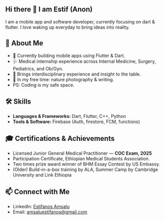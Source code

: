 ## Hi there 👋 I am Estif (Anon)

I am a mobile app and software developer, currently focusing on dart & flutter.
I love waking up everyday to bring ideas into reality.

## 🚀 About Me

- 🔭 Currently building mobile apps using Flutter & Dart.
- 🩺 Medical internship experience across Internal Medicine, Surgery, Pediatrics, and Ob/Gyn.
- 🌱 Brings interdisciplinary experience and insight to the table.
- 🎨 In my free time: nature photography & writing.
- PS: Coding is my safe space.

## 🛠 Skills

- **Languages & Frameworks:** Dart, Flutter, C++, Python  
- **Tools & Software:**  Firebase (Auth, firestore, FCM, functions)

## 🎓 Certifications & Achievements

- Licensed Junior General Medical Practitioner — **COC Exam, 2025**  
- Participation Certificate, Ethiopian Medical Students Association.
- Two times prize award winner of BHM Essay Contest by US Embassy.
- (Older) Build-in-a-box training by ALA, Summer Camp by Cambridge University and Link Ethiopia

## 📫 Connect with Me

- LinkedIn: [Estifanos Amsalu](https://www.linkedin.com/in/estifanos-amsalu-b5b515157/) 
- Email: [amsaluestifanos@gmail.com](mailto:amsaluestifanos@gmail.com)

